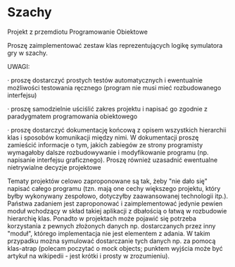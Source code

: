 # Szachy

Projekt z przemdiotu Programowanie Obiektowe

Proszę zaimplementować zestaw klas reprezentujących logikę symulatora gry w szachy.

UWAGI:

·         proszę dostarczyć prostych testów automatycznych i ewentualnie możliwości testowania ręcznego (program nie musi mieć rozbudowanego interfejsu)

·         proszę samodzielnie uściślić zakres projektu i napisać go zgodnie z paradygmatem programowania obiektowego

·         proszę dostarczyć dokumentację końcową z opisem wszystkich hierarchii klas i sposobów komunikacji między nimi.
W dokumentacji proszę zamieścić informacje o tym, jakich zabiegów ze strony programisty wymagałoby dalsze rozbudowywanie i 
modyfikowanie programu (np. napisanie interfejsu graficznego). 
Proszę również uzasadnić ewentualne nietrywialne decyzje projektowe

Tematy projektów celowo zaproponowane są tak, żeby "nie dało się" napisać całego programu (tzn. mają one cechy większego projektu,
który byłby wykonywany zespołowo, dotyczyłby zaawansowanej technologii itp.). Państwa zadaniem jest zaproponować i zaimplementować jedynie 
pewien moduł wchodzący w skład takiej aplikacji z dbałością o łatwą w rozbudowie hierarchię klas. Ponadto w projektach może pojawić się
potrzeba korzystania z pewnych złożonych danych np. dostarczanych przez inny "moduł", którego implementacja nie jest elementem z
adania. W takim przypadku można symulować dostarczanie tych danych np. za pomocą klas-atrap (polecam poczytać o mock objects;
punktem wyjścia może być artykuł na wikipedii - jest krótki i prosty w zrozumieniu).

